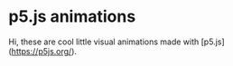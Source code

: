 # p5.js animations

Hi, these are cool little visual animations made with [p5.js] (https://p5js.org/).